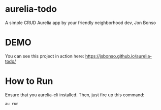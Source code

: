 # aurelia-todo
A simple CRUD Aurelia app by your friendly neighborhood dev, Jon Bonso

# DEMO
You can see this project in action here: 
https://jsbonso.github.io/aurelia-todo/

# How to Run
Ensure that you aurelia-cli installed. 
Then, just fire up this command:

 `au run`
